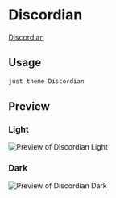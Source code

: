 # Discordian

[Discordian](#)

## Usage

```bash
just theme Discordian
```

## Preview

### Light

![Preview of Discordian Light](preview-light.png)

### Dark

![Preview of Discordian Dark](preview-dark.png)
